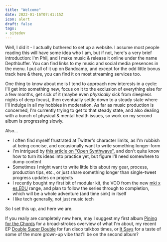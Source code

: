 ```yaml
---
title: "Welcome"
date: 2022-01-16T07:41:15Z
icon: alert
draft: false
tags:
- sitedev
---
```

Well, I did it - I actually bothered to set up a website. I assume most people
reading this will have some idea who I am, but if not, here's a very brief
introduction: I'm Phil, and I make music & release it online under the name
Depthbuffer. You can find links to my music and social media presences in the
menu. I put all of it up on Bandcamp, and except for the odd little bonus track
here & there, you can find it on most streaming services too.

One thing to know about me is I tend to approach new interests in a cycle: I'll
get into something new, focus on it to the exclusion of everything else for a
few months, get sick of it (maybe even _physically_ sick from sleepless nights
of deep focus), then eventually settle down to a steady state where I'll
indulge in all my hobbies in moderation. As far as music production is
concerned, I'm currently trying to get to that steady state, and also dealing
with a bunch of physical & mental health issues, so work on my second album is
progressing slowly.

Also...
* I often find myself frustrated at Twitter's character limits, as I'm rubbish
  at being concise, and occasionally want to write something longer-form
* I'm intrigued by
  [this article on "Open Synthwave"](https://www.absynth.space/articles/open-synthwave),
  and don't quite know how to turn its ideas into practice yet, but figure I'll
  need somewhere to dump content
* Sometimes I might want to write little bits about my gear, process,
  production tips, etc., or just share something longer than single-tweet
  progress updates on projects
* I recently bought my first bit of modular kit, the VCO from the new
  [mki x es.EDU](https://www.ericasynths.lv/news/mki-x-esedu/) range, and plan
  to follow the series through to completion, which will be a whole adventure
  (and time sink) in itself
* I like tech generally, not just music tech

So I set this up, and here we are.

If you really are completely new here, may I suggest my first album
[Pining for the Chords](https://depthbuffer.bandcamp.com/album/pining-for-the-chords)
for a broad-strokes overview of what I'm about, my recent EP
[Double Super Double](https://depthbuffer.bandcamp.com/album/double-super-double)
for fun disco talkbox times, or [It Says](https://depthbuffer.bandcamp.com/track/it-says)
for a taste of some of the more grown-up vibe that'll be on the second album?
